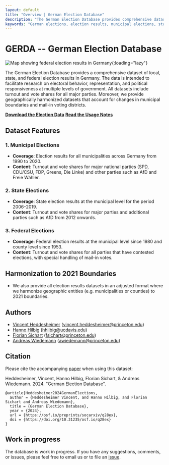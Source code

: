 ```yaml
---
layout: default
title: "Overview | German Election Database"
description: "The German Election Database provides comprehensive datasets of local, state, and federal election results in Germany for research on electoral behavior. Bundestagswahlergebnissen, Landeswahlergebnissen und Kommunalwahlergebnissen in Deutschland, die die Forschung zu Wahlverhalten, politischer Repräsentation und politischer Reaktionsfähigkeit ermöglicht."
keywords: "German elections, election results, municipal elections, state elections, federal elections, political science data, GERDA, Deutsche Wahlen, Wahlergebnisse, Kommunalwahlen, Landtagswahlen, Bundestagswahlen, Politikwissenschaftliche Daten"
---
```


# GERDA -- German Election Database

<meta name="viewport" content="width=device-width, initial-scale=1.0">
<meta name="author" content="Hanno Hilbig, Vincent Heddesheimer, Florian Sichart, Andreas Wiedemann">
<meta property="og:title" content="GERDA: German Election Database">
<meta property="og:image" content="https://german-elections.com/assets/images/map_elec_fed_combined.png"><meta property="og:url" content="https://german-elections.com/">
<meta name="twitter:card" content="summary_large_image">
<link rel="canonical" href="https://german-elections.com/">

<script type="application/ld+json">
{
  "@context": "https://schema.org",
  "@type": "Dataset",
  "name": "GERDA -- German Election Database",
  "description": "Comprehensive dataset of local, state, and federal election results in Germany, facilitating research on electoral behavior, representation, and political responsiveness. Umfassende Datenbank von: Bundestagswahlergebnissen, Landeswahlergebnissen und Kommunalwahlergebnissen in Deutschland, die die Forschung zu Wahlverhalten, politischer Repräsentation und politischer Reaktionsfähigkeit ermöglicht.",
  "url": "https://german-elections.com",
  "creator": {
    "@type": "Person",
    "name": ["Hanno Hilbig", "Vincent Heddesheimer", "Florian Sichart", "Andreas Wiedemann"]
  },
  "license": "https://creativecommons.org/licenses/by/4.0/",
  "keywords": "German elections, election results, municipal elections, state elections, federal elections, political science data, GERDA, Deutsche Wahlen, Wahlergebnisse, Kommunalwahlen, Landtagswahlen, Bundestagswahlen, Politikwissenschaftliche Daten"
}
</script>

![](/assets/images/map_elec_fed_combined.png "Map showing federal election results in Germany"){:loading="lazy"}

The German Election Database provides a comprehensive dataset of local, state, and federal election results in Germany. The data is intended to facilitate research on electoral behavior, representation, and political responsiveness at multiple levels of government. All datasets include turnout and vote shares for all major parties. Moreover, we provide geographically harmonized datasets that account for changes in municipal boundaries and mail-in voting districts.

**[Download the Election Data](election-data.md)**
**[Read the Usage Notes](usage_notes.md)**

## Dataset Features

### 1. Municipal Elections

- **Coverage**: Election results for all municipalities across Germany from 1990 to 2020.
- **Content**: Turnout and vote shares for major national parties (SPD, CDU/CSU, FDP, Greens, Die Linke) and other parties such as AfD and Freie Wähler.

### 2. State Elections

- **Coverage**: State election results at the municipal level for the period 2006–2019.
- **Content**: Turnout and vote shares for major parties and additional parties such as AfD from 2012 onwards.

### 3. Federal Elections

- **Coverage**: Federal election results at the municipal level since 1980 and county level since 1953.
- **Content**: Turnout and vote shares for all parties that have contested elections, with special handling of mail-in votes.

## Harmonization to 2021 Boundaries

- We also provide all election results datasets in an adjusted format where we harmonize geographic entities (e.g. municipalities or counties) to 2021 boundaries.

<!---

For some reason the link cannot start with a / 
See below...

\title{\onehalfspacing German Election Database}
\author{
    Vincent Heddesheimer\thanks{Ph.D. Candidate, Department of Politics, Princeton University. Email: \texttt{vincent.heddesheimer@princeton.edu}.} \hspace{0.5cm}
    Hanno Hilbig\thanks{Assistant Professor, Department of Political Science, UC Davis. Email: \texttt{hhilbig@ucdavis.edu}.} \hspace{0.5cm}
    Florian Sichart\thanks{Ph.D. Candidate, Department of Politics, Princeton University. Email: \texttt{fsichart@princeton.edu}.} \hspace{0.5cm}
    Andreas Wiedemann\thanks{Assistant Professor, Department of Politics, Princeton University. Email: \texttt{awiedemann@princeton.edu}.}

However when setting the path in the subpage, it needs to start with a /
Weird...

-->

## Authors

- [Vincent Heddesheimer](https://vincentheddesheimer.github.io/) (<vincent.heddesheimer@princeton.edu>)
- [Hanno Hilbig](https://www.hannohilbig.com/) (<hhilbig@ucdavis.edu>)
- [Florian Sichart](https://politics.princeton.edu/people/florian-sichart) (<fsichart@princeton.edu>)
- [Andreas Wiedemann](https://www.abwiedemann.com/) (<awiedemann@princeton.edu>)

## Citation

Please cite the accompanying [paper](https://osf.io/preprints/socarxiv/q28ex) when using this dataset:

Heddesheimer, Vincent, Hanno Hilbig, Florian Sichart, & Andreas Wiedemann. 2024. "German Election Database".

```
@article{Heddesheimer2024GermanElections,
  author = {Heddesheimer Vincent, and Hanno Hilbig, and Florian Sichart and Andreas Wiedemann},
  title = {German Election Database},
  year = {2024},
  url = {https://osf.io/preprints/socarxiv/q28ex},
  doi = {https://doi.org/10.31235/osf.io/q28ex}
}
```

## Work in progress

The database is work in progress. If you have any suggestions, comments, or issues, please feel free to email us or to file an [issue](https://github.com/awiedem/awiedem.github.io/issues).

